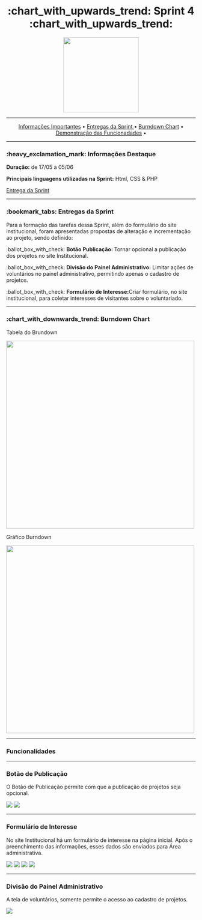 <h1 align="center">:chart_with_upwards_trend: Sprint 4 :chart_with_upwards_trend:</h1>
<p align="center">
  <img src="https://github.com/UniversalDevs/Projeto_API/blob/main/Sprint4/Sprint4.PNG" width="200"/>
</p>
<hr>
<p align="center">
  <a href ="https://github.com/UniversalDevs/Projeto_API/tree/main/Sprint4#heavy_exclamation_mark-informa%C3%A7%C3%B5es-destaque"> Informações Importantes</a>  • 
  <a href ="https://github.com/UniversalDevs/Projeto_API/tree/main/Sprint4#bookmark_tabs-entregas-da-sprint">Entregas da Sprint </a>  •
  <a href ="https://github.com/UniversalDevs/Projeto_API/tree/main/Sprint4#chart_with_downwards_trend-burndown-chart-"> Burndown Chart</a>  • 
  <a href =""> Demonstração das Funcionadades</a>  • 
</p>
<hr>

<h3>:heavy_exclamation_mark: Informações Destaque</h3>
<p><strong> Duração:</strong> de 17/05 à 05/06</p>
<p><strong> Principais linguagens utilizadas na Sprint:</strong> Html, CSS & PHP</p>
<p><a href="https://github.com/UniversalDevs/Projeto_API/tree/main/backend">Entrega da Sprint</a></p>
<hr>
<h3>:bookmark_tabs: Entregas da Sprint</h3>
<p>Para a formação das tarefas dessa Sprint, além do formulário do site institucional, foram apresentadas propostas de alteração e incrementação ao projeto, sendo definido:</p>
<p>:ballot_box_with_check: <strong>Botão Publicação: </strong> Tornar opcional a publicação dos projetos no site Institucional.</p>
<p>:ballot_box_with_check: <strong>Divisão do Painel Administrativo:</strong> Limitar ações de voluntários no painel administrativo, permitindo apenas o cadastro de projetos.</p>
<p>:ballot_box_with_check: <strong>Formulário de Interesse:</strong>Criar formulário, no site institucional, para coletar interesses de visitantes sobre o voluntariado.</p>

<hr>

<h3>:chart_with_downwards_trend: Burndown Chart </h3>

<p>Tabela do Brundown</p>
<img src="https://github.com/UniversalDevs/Projeto_API/blob/main/Documentos/Sprint4/TabeladoBurndownSprint4.PNG" width="500"/>
<p>Gráfico Burndown</p>
<img src="https://github.com/UniversalDevs/Projeto_API/blob/main/Documentos/Sprint4/GraficodoBurndownSprint4.PNG" width="500"/>
<hr>

<h3>Funcionalidades</h3>
<hr>
<h3>Botão de Publicação</h3>
<p> O Botão de Publicação permite com que a publicação de projetos seja opcional.</p>
<img src="https://github.com/UniversalDevs/Projeto_API/blob/main/Gifs/BotaoPublicacaoParte1.gif"/>
<img src="https://github.com/UniversalDevs/Projeto_API/blob/main/Gifs/BotaoPublicacaoParte2.gif"/>


<hr>
<h3>Formulário de Interesse</h3>
<p>No site Institucional há um formulário de interesse na página inicial. Após o preenchimento das informações, esses dados são enviados para Área administrativa.</p>
<img src="https://github.com/UniversalDevs/Projeto_API/blob/main/Gifs/FormularioParte1.gif"/>
<img src="https://github.com/UniversalDevs/Projeto_API/blob/main/Gifs/FormularioParte2.gif"/>
<img src="https://github.com/UniversalDevs/Projeto_API/blob/main/Gifs/FormularioParte3.gif"/>
<img src="https://github.com/UniversalDevs/Projeto_API/blob/main/Gifs/FormularioParte4.gif"/>
<hr>

<h3>Divisão do Painel Administrativo</h3>
<p>A tela de voluntários, somente permite o acesso ao cadastro de projetos.<p>
<img src="https://github.com/UniversalDevs/Projeto_API/blob/main/Gifs/TelaVoluntarios.jpeg"/>

